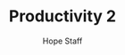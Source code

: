 ---
image: /assets/img/kl/kl_productivity_2.png
title: Productivity 2
number: 2
categories:
  - Meditations
  - Carpe Diem
  - Productivity
author: Hope Staff
notes: Productivity 2
embed: >-
  EMBED_GOES_HERE
transcript: >-
  SOME LINES OF TEXT START HERE
---